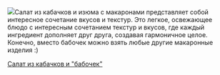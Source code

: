 <!--2025-05-19 10:56:34-->
<div class="yb">
  <div class="rss povarenok"><a href="https://www.povarenok.ru/recipes/show/182671/"><img src="https://www.povarenok.ru/data/cache/2025may/19/37/3176913_26529-640x480.jpg"></a>Салат из кабачков и изюма с макаронами представляет собой интересное сочетание вкусов и текстур. Это легкое, освежающее блюдо с интересным сочетанием текстур и вкусов, где каждый ингредиент дополняет друг друга, создавая гармоничное целое.
Конечно, вместо бабочек можно взять любые другие макаронные изделия :) <p class="titl"><a href="https://www.povarenok.ru/recipes/show/182671/">Салат из кабачков и "бабочек"</a></p></div>
</div>
